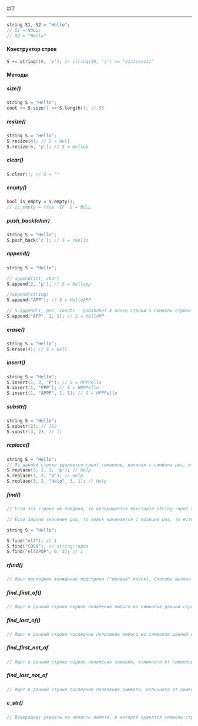#IT 

----

```cpp
string S1, S2 = "Hello";
// S1 = NULL;
// S2 = "Hello"
```

#### Конструктор строк
```cpp
S += string(10, 'z'); // string(10, 'z') == "zzzzzzzzzz"
```

#### Методы
##### size()
```cpp
string S = "Hello";
cout << S.size() << S.length(); // 55
```
##### resize()
```cpp
string S = "Hello";
S.resize(4); // S = Hell
S.resize(6, 'p'); // S = Hellop
```
##### clear()
```cpp
S.clear(); // S = ""
```

##### empty()
```cpp
bool is_empty = S.empty();
// is_empty = true  IF  S = NULL
```

##### push_back(char)
```cpp
string S = "Hello";
S.push_back('c'); // S = cHello
```

##### append()
```cpp
string S = "Hello";

// append(int, char)
S.append(2, 'p'); // S = Hellopp

//append(string)
S.append("APP"); // S = HelloAPP

// S.append(T, pos, count) - добавляет в конец строки S символы строки T начиная с символа с индексом pos количеством count.
S.append("APP", 1, 1); // S = HelloPP
```

##### erase()
```cpp
string S = "Hello";
S.erase(4); // S = Hell
```

##### insert()
```cpp
string S = "Hello";
S.insert(1, 3, 'P'); // S = HPPPello
S.insert(1, "PPP"); // S = HPPPello
S.insert(1, "APPP", 1, 1); // S = HPPPello
```

##### substr()
```cpp
string S = "Hello";
S.substr(2); // llo
S.substr(3, 2); // ll
```

##### replace()
```cpp
string S = "Hello";
// Из данной строки удаляется count символов, начиная с символа pos, и на их место вставляются новые символы.
S.replace(3, 2, 1, 'p'); // Help
S.replace(3, 2, "p"); // Help
S.replace(3, 2, "Help", 3, 1); // Help
```

##### find()
```cpp
// Если эта строка не найдена, то возвращается константа string::npos (которая равна -1, но при этом является беззнаковой, то есть на самом деле является большим безннаковым положительным числом).

// Если задано значение pos, то поиск начинается с позиции pos, то есть возращаемое значение будет не меньше, чем pos. Если значение pos не указано, то считается, что оно равно 0 - поиск осуществляется с начала строки.

string S = "Hello";

S.find("ell"); // 1
S.find("COCK"); // string::npos
S.find("ellOPOP", 0, 3); // 1
```

##### rfind()
```cpp
// Ищет последнее вхождение подстроки ("правый" поиск). Способы вызова аналогичны способам вызова метода find.
```

##### find_first_of()
```cpp
// Ищет в данной строке первое появление любого из символов данной строки str. Возвращается номер этого символа или значение string::npos.
```

##### find_last_of()
```cpp
// Ищет в данной строке последнее появление любого из символов данной строки str. Способы вызова и возвращаемое значение аналогичны методу find_first_of.
```

##### find_first_not_of
```cpp
// Ищет в данной строке первое появление символа, отличного от символов строки str. Способы вызова и возвращаемое значение аналогичны методу find_first_of.
```

##### find_last_not_of
```cpp
// Ищет в данной строке последнее появление символа, отличного от символов строки str. Способы вызова и возвращаемое значение аналогичны методу find_first_of.
```

##### c_str()
```cpp
// Возвращает указать на область памяти, в которой хранятся символы строки, возвращает значение типа char*. Возвращаемое значение можно рассматривать как C-строку и использовать в функциях, которые должны получать на вход C-строку.
```